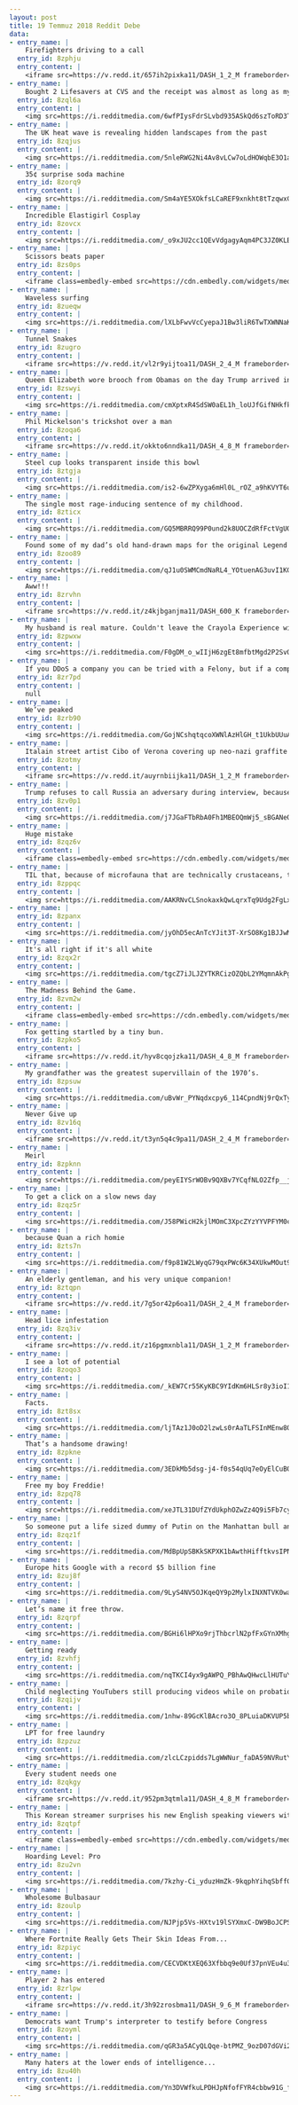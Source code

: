 ```yaml
---
layout: post
title: 19 Temmuz 2018 Reddit Debe
data:
- entry_name: |
    Firefighters driving to a call
  entry_id: 8zphju
  entry_content: |
    <iframe src=https://v.redd.it/657ih2pixka11/DASH_1_2_M frameborder=0></iframe>
- entry_name: |
    Bought 2 Lifesavers at CVS and the receipt was almost as long as my truck bed
  entry_id: 8zql6a
  entry_content: |
    <img src=https://i.redditmedia.com/6wfPIysFdrSLvbd935ASkQd6szToRD3TUWFmJnu94Rs.jpg?s=61b08f1edb3b5443fc5a2b75197622d4 frameborder=0>
- entry_name: |
    The UK heat wave is revealing hidden landscapes from the past
  entry_id: 8zqjus
  entry_content: |
    <img src=https://i.redditmedia.com/5nleRWG2Ni4Av8vLCw7oLdHOWqbE3O1agdifVDiDGn0.jpg?s=6df5493d247e0adc68eb31aefc50bf2a frameborder=0>
- entry_name: |
    35¢ surprise soda machine
  entry_id: 8zorq9
  entry_content: |
    <img src=https://i.redditmedia.com/Sm4aYE5XOkfsLCaREF9xnkht8tTzqwxC1ahY2xuFl_Y.jpg?s=914682aa4139c15a2f9adef16e925bdf frameborder=0>
- entry_name: |
    Incredible Elastigirl Cosplay
  entry_id: 8zovcx
  entry_content: |
    <img src=https://i.redditmedia.com/_o9xJU2cc1QEvVdgagyAqm4PC3JZ0KLB7GlWBiydjnw.jpg?s=809ed42d6fee74c0ec40653d48fe3a41 frameborder=0>
- entry_name: |
    Scissors beats paper
  entry_id: 8zs0ps
  entry_content: |
    <iframe class=embedly-embed src=https://cdn.embedly.com/widgets/media.html?src=https%3A%2F%2Fgfycat.com%2Fifr%2FUntidyResponsibleGreyhounddog&url=https%3A%2F%2Fgfycat.com%2FUntidyResponsibleGreyhounddog&image=https%3A%2F%2Fthumbs.gfycat.com%2FUntidyResponsibleGreyhounddog-size_restricted.gif&key=522baf40bd3911e08d854040d3dc5c07&type=text%2Fhtml&schema=gfycat width=406 height=720 scrolling=no frameborder=0 allow=autoplay; fullscreen allowfullscreen=true></iframe>
- entry_name: |
    Waveless surfing
  entry_id: 8zueqw
  entry_content: |
    <img src=https://i.redditmedia.com/lXLbFwvVcCyepaJ1Bw3liR6TwTXWNNaKPxvo6sT1U9M.png?s=f95ff22a7486caa61515fd8e46787709 frameborder=0>
- entry_name: |
    Tunnel Snakes
  entry_id: 8zugro
  entry_content: |
    <iframe src=https://v.redd.it/vl2r9yijtoa11/DASH_2_4_M frameborder=0></iframe>
- entry_name: |
    Queen Elizabeth wore brooch from Obamas on the day Trump arrived in the UK
  entry_id: 8zswyi
  entry_content: |
    <img src=https://i.redditmedia.com/cmXptxR4SdSW0aEL1h_loUJfGifNHkfkOgP3KpmsJVw.jpg?s=91229a4cd2c645291ea776fd6098bec4 frameborder=0>
- entry_name: |
    Phil Mickelson's trickshot over a man
  entry_id: 8zoqa6
  entry_content: |
    <iframe src=https://v.redd.it/okkto6nndka11/DASH_4_8_M frameborder=0></iframe>
- entry_name: |
    Steel cup looks transparent inside this bowl
  entry_id: 8ztgja
  entry_content: |
    <img src=https://i.redditmedia.com/is2-6wZPXyga6mHl0L_rOZ_a9hKVYT6u9u4kWo3ky0o.jpg?s=b6dc9582bd0e0c0ab5ecfe968dd01f1f frameborder=0>
- entry_name: |
    The single most rage-inducing sentence of my childhood.
  entry_id: 8zticx
  entry_content: |
    <img src=https://i.redditmedia.com/GQ5MBRRQ99P0und2k8UOCZdRfFctVgUQ6aWhwNO_EJM.jpg?s=779b70f82a970a32d1bab9166eafb115 frameborder=0>
- entry_name: |
    Found some of my dad’s old hand-drawn maps for the original Legend of Zelda lol
  entry_id: 8zoo89
  entry_content: |
    <img src=https://i.redditmedia.com/qJ1u0SWMCmdNaRL4_YOtuenAG3uvI1KGmUHRtxe0eBw.jpg?s=bafd0c5c5fd6e8d60caeac0ba06d139b frameborder=0>
- entry_name: |
    Aww!!!
  entry_id: 8zrvhn
  entry_content: |
    <iframe src=https://v.redd.it/z4kjbganjma11/DASH_600_K frameborder=0></iframe>
- entry_name: |
    My husband is real mature. Couldn't leave the Crayola Experience without naming his own color. Payton is my moms dog that will hump literally anything.
  entry_id: 8zpwxw
  entry_content: |
    <img src=https://i.redditmedia.com/F0gDM_o_wIIjH6zgEt8mfbtMgd2P2SvQ0fANsLkYtG0.jpg?s=a335d70e820984ace93500810a738a06 frameborder=0>
- entry_name: |
    If you DDoS a company you can be tried with a Felony, but if a company throttles the internet you just have to deal with it.
  entry_id: 8zr7pd
  entry_content: |
    null
- entry_name: |
    We’ve peaked
  entry_id: 8zrb90
  entry_content: |
    <img src=https://i.redditmedia.com/GojNCshqtqcoXWNlAzHlGH_t1UkbUUuAQrlOxIZiJPU.jpg?s=0c0ea39494a00aaf52f8e68ecc35a106 frameborder=0>
- entry_name: |
    Italain street artist Cibo of Verona covering up neo-nazi graffite with fruit.
  entry_id: 8zotmy
  entry_content: |
    <iframe src=https://v.redd.it/auyrnbiijka11/DASH_1_2_M frameborder=0></iframe>
- entry_name: |
    Trump refuses to call Russia an adversary during interview, because they really helped the U.S. in World War Two
  entry_id: 8zv0p1
  entry_content: |
    <img src=https://i.redditmedia.com/j7JGaFTbRbA0Fh1MBEOQmWj5_sBGANeQUfpvJf8CKys.jpg?s=aaa6776904e5bec6f8abba1073844178 frameborder=0>
- entry_name: |
    Huge mistake
  entry_id: 8zqz6v
  entry_content: |
    <iframe class=embedly-embed src=https://cdn.embedly.com/widgets/media.html?src=https%3A%2F%2Fgfycat.com%2Fifr%2FSourGrizzledHarborporpoise&url=https%3A%2F%2Fgfycat.com%2FSourGrizzledHarborporpoise&image=https%3A%2F%2Fthumbs.gfycat.com%2FSourGrizzledHarborporpoise-size_restricted.gif&key=522baf40bd3911e08d854040d3dc5c07&type=text%2Fhtml&schema=gfycat width=600 height=450 scrolling=no frameborder=0 allow=autoplay; fullscreen allowfullscreen=true></iframe>
- entry_name: |
    TIL that, because of microfauna that are technically crustaceans, the tap water in NYC - while safe to drink - isn't kosher.
  entry_id: 8zppqc
  entry_content: |
    <img src=https://i.redditmedia.com/AAKRNvCLSnokaxkQwLqrxTq9Udg2FgLxeTl02rJ-33k.jpg?s=199932e08e7580ada773afa35489c4fc frameborder=0>
- entry_name: |
  entry_id: 8zpanx
  entry_content: |
    <img src=https://i.redditmedia.com/jyOhD5ecAnTcYJit3T-XrSO8Kg1BJJwMt7Wa0nOTXd4.jpg?s=3a3816a50f2f99cfe8e51accdb140238 frameborder=0>
- entry_name: |
    It's all right if it's all white
  entry_id: 8zqx2r
  entry_content: |
    <img src=https://i.redditmedia.com/tgcZ7iJLJZYTKRCizOZQbL2YMqmnAkPg2WeNbcPKEe0.png?s=2ca1876cdf3b3c9c4fde668ecbd73645 frameborder=0>
- entry_name: |
    The Madness Behind the Game.
  entry_id: 8zvm2w
  entry_content: |
    <iframe class=embedly-embed src=https://cdn.embedly.com/widgets/media.html?src=https%3A%2F%2Fgfycat.com%2Fifr%2FWillingElderlyIndigowingedparrot&url=https%3A%2F%2Fgfycat.com%2FWillingElderlyIndigowingedparrot&image=https%3A%2F%2Fthumbs.gfycat.com%2FWillingElderlyIndigowingedparrot-size_restricted.gif&key=522baf40bd3911e08d854040d3dc5c07&type=text%2Fhtml&schema=gfycat width=404 height=718 scrolling=no frameborder=0 allow=autoplay; fullscreen allowfullscreen=true></iframe>
- entry_name: |
    Fox getting startled by a tiny bun.
  entry_id: 8zpko5
  entry_content: |
    <iframe src=https://v.redd.it/hyv8cqojzka11/DASH_4_8_M frameborder=0></iframe>
- entry_name: |
    My grandfather was the greatest supervillain of the 1970’s.
  entry_id: 8zpsuw
  entry_content: |
    <img src=https://i.redditmedia.com/uBvWr_PYNqdxcpy6_114CpndNj9rQxTyLQlcuN2RBvM.jpg?s=6c34702695bc44a4e32a7820f0e87122 frameborder=0>
- entry_name: |
    Never Give up
  entry_id: 8zv16q
  entry_content: |
    <iframe src=https://v.redd.it/t3yn5q4c9pa11/DASH_2_4_M frameborder=0></iframe>
- entry_name: |
    Meirl
  entry_id: 8zpknn
  entry_content: |
    <img src=https://i.redditmedia.com/peyEIYSrWOBv9QXBv7YCqfNLO2Zfp__jUMpUofWuX_M.jpg?s=dae4a8f3266e41bec6d8bbf83c891478 frameborder=0>
- entry_name: |
    To get a click on a slow news day
  entry_id: 8zqz5r
  entry_content: |
    <img src=https://i.redditmedia.com/J58PWicH2kjlMOmC3XpcZYzYYVPFYM0chN3a6UrISRk.jpg?s=e01fd9f4c11737e977e00532ea0672b8 frameborder=0>
- entry_name: |
    because Quan a rich homie
  entry_id: 8zts7n
  entry_content: |
    <img src=https://i.redditmedia.com/f9p81W2LWyqG79qxPWc6K34XUkwMOut9zb7L95f9cPs.jpg?s=f56121a06617f3b78baa4e61caa0e7cb frameborder=0>
- entry_name: |
    An elderly gentleman, and his very unique companion!
  entry_id: 8ztqpn
  entry_content: |
    <iframe src=https://v.redd.it/7g5or42p6oa11/DASH_2_4_M frameborder=0></iframe>
- entry_name: |
    Head lice infestation
  entry_id: 8zq3iv
  entry_content: |
    <iframe src=https://v.redd.it/z16pgmxnbla11/DASH_1_2_M frameborder=0></iframe>
- entry_name: |
    I see a lot of potential
  entry_id: 8zoqo3
  entry_content: |
    <img src=https://i.redditmedia.com/_kEW7Cr55KyKBC9YIdKm6HLSr8y3ioI1yhXeEFabmhA.jpg?s=97297072a8d02117b5bb500a92b2abb5 frameborder=0>
- entry_name: |
    Facts.
  entry_id: 8zt8sx
  entry_content: |
    <img src=https://i.redditmedia.com/ljTAz1J0oD2lzwLs0rAaTLFSInMEnw8OzA-0MT_qklc.png?s=a0efaaa1ea04c6efaf5116a579a81ca0 frameborder=0>
- entry_name: |
    That‘s a handsome drawing!
  entry_id: 8zpkne
  entry_content: |
    <img src=https://i.redditmedia.com/3EDkMb5dsg-j4-f0s54qUq7eOyElCuB0gUuh3jgoOVA.jpg?s=a090f19eee2b13a7bcf09131af98e976 frameborder=0>
- entry_name: |
    Free my boy Freddie!
  entry_id: 8zpq78
  entry_content: |
    <img src=https://i.redditmedia.com/xeJTL31DUfZYdUkphOZwZz4Q9i5Fb7cyBvITxFMoYaM.jpg?s=d203da2308a6bdf3f65cc1473203d9ee frameborder=0>
- entry_name: |
    So someone put a life sized dummy of Putin on the Manhattan bull and covered it with dildos
  entry_id: 8zqz1f
  entry_content: |
    <img src=https://i.redditmedia.com/MdBpUpSBKkSKPXK1bAwthHifftkvsIPN5PGxNcNb0xc.jpg?s=53583f68de50fb42d7924040a1c06f44 frameborder=0>
- entry_name: |
    Europe hits Google with a record $5 billion fine
  entry_id: 8zuj8f
  entry_content: |
    <img src=https://i.redditmedia.com/9LyS4NV5OJKqeQY9p2MylxINXNTVK0waqZ4L6Y6ZiT4.jpg?s=6c39ac1239d9527f58483a6c56ad7cb9 frameborder=0>
- entry_name: |
    Let’s name it free throw.
  entry_id: 8zqrpf
  entry_content: |
    <img src=https://i.redditmedia.com/BGHi6lHPXo9rjThbcrlN2pfFxGYnXMhg4HEMFYr2p9Y.png?s=6e27e73769181a4902f09fd6ab4bbf00 frameborder=0>
- entry_name: |
    Getting ready
  entry_id: 8zvhfj
  entry_content: |
    <img src=https://i.redditmedia.com/nqTKCI4yx9gAWPQ_PBhAwQHwcLlHUTuYqPfXlZ0e1O0.jpg?s=ea30b99aa0a8d9ada157a5551aaac348 frameborder=0>
- entry_name: |
    Child neglecting YouTubers still producing videos while on probation.
  entry_id: 8zqijv
  entry_content: |
    <img src=https://i.redditmedia.com/1nhw-89GcKlBAcro3O_8PLuiaDKVUP5bWAKiDpqn2Uk.jpg?s=e2740fb7131806f1814db95b4a454a55 frameborder=0>
- entry_name: |
    LPT for free laundry
  entry_id: 8zpzuz
  entry_content: |
    <img src=https://i.redditmedia.com/zlcLCzpidds7LgWWNur_faDA59NVRutYfBejs7dRwsE.jpg?s=638df3a6741f1a67a17744228eaa73de frameborder=0>
- entry_name: |
    Every student needs one
  entry_id: 8zqkgy
  entry_content: |
    <iframe src=https://v.redd.it/952pm3qtmla11/DASH_4_8_M frameborder=0></iframe>
- entry_name: |
    This Korean streamer surprises his new English speaking viewers with some John Denver.
  entry_id: 8zqtpf
  entry_content: |
    <iframe class=embedly-embed src=https://cdn.embedly.com/widgets/media.html?src=https%3A%2F%2Fclips.twitch.tv%2Fembed%3Fclip%3DBlushingYawningSrirachaKeyboardCat%26autoplay%3Dfalse&url=https%3A%2F%2Fclips.twitch.tv%2FBlushingYawningSrirachaKeyboardCat&image=https%3A%2F%2Fclips-media-assets2.twitch.tv%2FAT-cm%257C270324115-preview.jpg&key=2aa3c4d5f3de4f5b9120b660ad850dc9&type=text%2Fhtml&schema=twitch width=600 height=340 scrolling=no frameborder=0 allow=autoplay; fullscreen allowfullscreen=true></iframe>
- entry_name: |
    Hoarding Level: Pro
  entry_id: 8zu2vn
  entry_content: |
    <img src=https://i.redditmedia.com/7kzhy-Ci_yduzHmZk-9kqphYihqSbffGB1jus8ei4wM.jpg?s=c9ccd6d710b1333dab43598a907dcaf4 frameborder=0>
- entry_name: |
    Wholesome Bulbasaur
  entry_id: 8zoulp
  entry_content: |
    <img src=https://i.redditmedia.com/NJPjp5Vs-HXtv19lSYXmxC-DW9BoJCPSgBvtxvDglmg.jpg?s=88e31c018417d573dd4776cb0dc9375c frameborder=0>
- entry_name: |
    Where Fortnite Really Gets Their Skin Ideas From...
  entry_id: 8zpiyc
  entry_content: |
    <img src=https://i.redditmedia.com/CECVDKtXEQ63Xfbbq9e0Uf37pnVEu4u3Wh-psOmFrtA.jpg?s=4656fe79d276651fa913e2c883e2c3c8 frameborder=0>
- entry_name: |
    Player 2 has entered
  entry_id: 8zrlpw
  entry_content: |
    <iframe src=https://v.redd.it/3h92zrosbma11/DASH_9_6_M frameborder=0></iframe>
- entry_name: |
    Democrats want Trump's interpreter to testify before Congress
  entry_id: 8zoyml
  entry_content: |
    <img src=https://i.redditmedia.com/qGR3a5ACyQLQqe-btPMZ_9ozD07dGVi2V1MJSr_KBmo.jpg?s=98633ecb92fcee053ee92a6d42585d05 frameborder=0>
- entry_name: |
    Many haters at the lower ends of intelligence...
  entry_id: 8zu40h
  entry_content: |
    <img src=https://i.redditmedia.com/Yn3DVWfkuLPDHJpNfofFYR4cbbw91G_f_nN2KFP8rKU.jpg?s=2b48ab21a147080a4f9890f5040f7926 frameborder=0>
---
```

